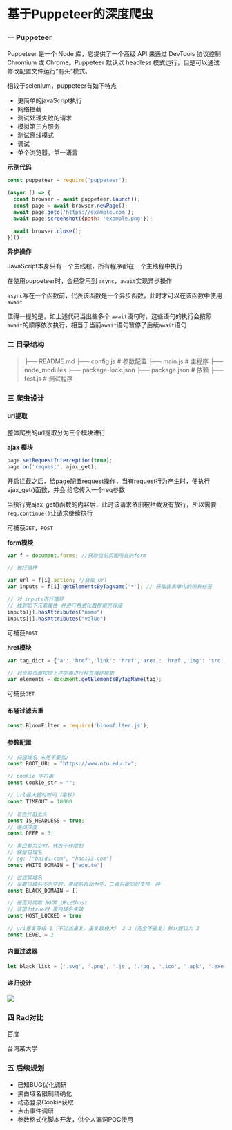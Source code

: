 # 基于Puppeteer的深度爬虫

### 一  Puppeteer

Puppeteer 是一个 Node 库，它提供了一个高级 API 来通过 DevTools 协议控制 Chromium 或 Chrome。Puppeteer 默认以 headless 模式运行，但是可以通过修改配置文件运行“有头”模式。

相较于selenium，puppeteer有如下特点

- 更简单的javaScript执行
- 网络拦截
- 测试处理失败的请求
- 模拟第三方服务
- 测试离线模式
- 调试
- 单个浏览器，单一语言

**示例代码**

```js
const puppeteer = require('puppeteer');

(async () => {
  const browser = await puppeteer.launch();
  const page = await browser.newPage();
  await page.goto('https://example.com');
  await page.screenshot({path: 'example.png'});

  await browser.close();
})();
```



**异步操作**

JavaScript本身只有一个主线程，所有程序都在一个主线程中执行

在使用puppeteer时，会经常用到 `async`，`await`实现异步操作

`async`写在一个函数前，代表该函数是一个异步函数，此时才可以在该函数中使用`await`

值得一提的是，如上述代码当出些多个 `await`语句时，这些语句的执行会按照`await`的顺序依次执行，相当于当前`await`语句暂停了后续`await`语句



### 二 目录结构

>├── README.md
>├── config.js # 参数配置
>├── main.js # 主程序
>├── node_modules
>├── package-lock.json
>├── package.json # 依赖
>├── test.js # 测试程序

### 三 爬虫设计

#### url提取

整体爬虫的url提取分为三个模块进行

**ajax 模块**

```js
page.setRequestInterception(true);
page.on('request', ajax_get);
```

开启拦截之后，给page配置request操作，当有request行为产生时，便执行ajax_get()函数，并会 给它传入一个req参数

当执行完ajax_get()函数的内容后，此时该请求依旧被拦截没有放行，所以需要`req.continue()`让请求继续执行

可捕获`GET`，`POST`



**form模块**

```js
var f = document.forms; //获取当前页面所有的form

// 进行循环

var url = f[i].action; //获取 url
var inputs = f[i].getElementsByTagName('*'); // 获取该表单内的所有标签

// 对 inputs进行循环
// 找到如下元素属性 并进行格式化数据填充存储
inputs[j].hasAttributes("name")
inputs[j].hasAttributes("value")
```

可捕获`POST`

**href模块**

```js
var tag_dict = {'a': 'href','link': 'href','area': 'href','img': 'src','embed': 'src','video': 'src','audio': 'src'}

// 对当前页面按照上述字典进行标签循环提取
var elements = document.getElementsByTagName(tag);
```

可捕获`GET`



#### 布隆过滤去重

```js
const BloomFilter = require('bloomfilter.js');
```





#### 参数配置

```js
// 扫描域名 末尾不要加/
const ROOT_URL = "https://www.ntu.edu.tw";

// cookie 字符串
const Cookie_str = "";

// url最大超时时间（毫秒）
const TIMEOUT = 10000

// 是否开启无头
const IS_HEADLESS = true;
// 递归深度
const DEEP = 3;

// 黑白都为空时，代表不作限制
// 保留白域名 
// eg: ["baidu.com", "hao123.com"]
const WHITE_DOMAIN = ["edu.tw"]

// 过滤黑域名 
// 设置白域名不为空时，黑域名自动为空，二者只能同时支持一种
const BLACK_DOMAIN = []

// 是否只爬取 ROOT_URL的host
// 该值为true时 黑白域名失效
const HOST_LOCKED = true

// uri重复等级 1（不过滤重复，重复数极大） 2 3（完全不重复）默认建议为 2
const LEVEL = 2
```



#### 内置过滤器

```js
let black_list = ['.svg', '.png', '.js', '.jpg', '.ico', '.apk', '.exe', '.css', '.csv', '.js?', '.css?'];
```



#### 递归设计

![](D:\puppeteer文档\FeatherSpider\递归.png)

### 四  Rad对比

百度

台湾某大学



### 五 后续规划

* 已知BUG优化调研
* 黑白域名限制精确化
* 动态登录Cookie获取
* 点击事件调研
* 参数格式化脚本开发，供个人漏洞POC使用